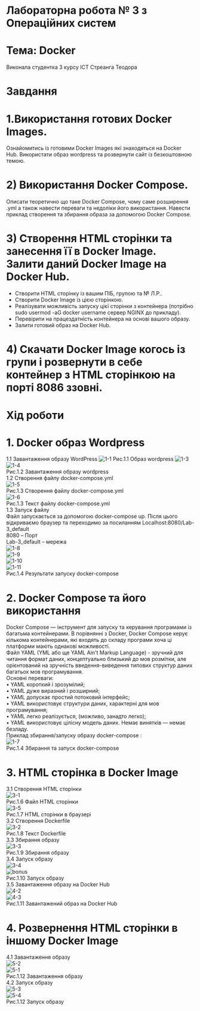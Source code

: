 # Лабораторна робота № 3 з Операційних систем
# Тема: Docker
Виконала студентка 3 курсу ІСТ
Стреанга Теодора
# Завдання    
# 1.Використання готових Docker Images.
Ознайомитись із готовими Docker Images які знаходяться на Docker Hub. Використати образ wordpress та розвернути сайт із безкоштовною темою. 
# 2) Використання Docker Compose. 
Описати теоретично що таке Docker Compose, чому саме розширення .yml а також навести переваги та недоліки його використання. Навести приклад створення та збирання образа за допомогою Docker Compose. 
# 3) Створення HTML сторінки та занесення її в Docker Image. Залити даний Docker Image на Docker Hub.
- Створити HTML сторінку із вашим ПІБ, групою та № Л.Р..
- Створити Docker Image із цією сторінкою.
- Реалізувати можливість запуску цієї сторінки з контейнера (потрібно sudo usermod -aG docker username сервер NGINX до прикладу). 
- Перевірити на працездатність контейнера на основі вашого образу. 
- Залити готовий образ на Docker Hub. 
# 4) Скачати Docker Image когось із групи і розвернути в себе контейнер з HTML сторінкою на порті 8086 ззовні. 
# Хід роботи 
# 1. Docker образ Wordpress 
1.1 Завантаження образу WordPress 
![1-1](https://user-images.githubusercontent.com/95693614/199526987-618a4eb5-1bc2-4e8f-ba63-322c9941f574.png) 
Рис.1.1 Образ wordpress 
![1-3](https://user-images.githubusercontent.com/95693614/199528271-deb7a793-c822-48f7-b5ed-0194e3286c06.png) 
![1-4](https://user-images.githubusercontent.com/95693614/199527213-09182fa0-1020-4ac2-8e53-8acfa02caa1c.png)    
Рис.1.2 Завантаження образу wordpress    
1.2 Створення файлу docker-compose.yml    
![1-5](https://user-images.githubusercontent.com/95693614/199527383-5a49545e-81a3-4ea5-9477-d7ade7102159.png)    
Рис.1.3 Створення файлу docker-compose.yml    
![1-6](https://user-images.githubusercontent.com/95693614/199527432-9fb036d0-2a53-42db-ae54-fc7b4c53e1ea.png)    
Рис.1.3 Текст файлу docker-compose.yml    
1.3 Запуск файлу    
Файл запускається за допомогою docker-compose up. Після цього відкриваємо браузер та переходимо за посиланням Localhost:8080/Lab-3_default    
8080 – Порт    
Lab-3_default – мережа     
![1-8](https://user-images.githubusercontent.com/95693614/199527881-966c6501-3840-4234-b979-c98eeeaf3000.png)    
![1-9](https://user-images.githubusercontent.com/95693614/199528106-f19a77e0-8e12-4463-ac52-8f7a4972d316.png)    
![1-10](https://user-images.githubusercontent.com/95693614/199528142-af907fed-8353-43bd-ac36-a2c2be108744.png)    
![1-11](https://user-images.githubusercontent.com/95693614/199528153-3d2ba203-b324-452f-ac72-c0708bc3405e.png)    
Рис.1.4 Результати запуску docker-compose 
# 2. Docker Compose та його використання
Docker Compose — інструмент для запуску та керування програмами із багатьма контейнерами. В порівнянні з Docker, Docker Compose керує кількома контейнерами, які входять до складу програми хоча ці платформи мають однакові можливості.    
Файл YAML (YML або ще YAML Ain't Markup Language) - зручний для читання формат даних, концептуально близький до мов розмітки, але орієнтований на зручність введення-виведення типових структур даних багатьох мов програмування.    
Основні переваги:    
•	YAML короткий і зрозумілий;    
•	YAML дуже виразний і розширний;    
•	YAML допускає простий потоковий інтерфейс;    
•	YAML використовує структури даних, характерні для мов програмування;    
•	YAML легко реалізується, (можливо, занадто легко);    
•	YAML використовує цілісну модель даних. Немає винятків — немає безладу.    
Приклад збирання/запуску образу docker-compose :    
![1-7](https://user-images.githubusercontent.com/95693614/199528668-00b814b0-c2a9-4e7a-9222-796374d7eb12.png)    
Рис.1.4 Збирання та запуск docker-compose 
# 3. HTML сторінка в Docker Image    
3.1 Створення HTML сторінки    
![3-1](https://user-images.githubusercontent.com/95693614/199528830-98188360-1b3b-4ed7-bcb6-8431ca9cecb9.png)    
Рис.1.6 Файл HTML сторінки    
![3-5](https://user-images.githubusercontent.com/95693614/199529034-5be91f61-3ef0-4f78-abe7-7aa15cdc8f03.png)    
Рис.1.7 HTML сторінки в браузері    
3.2 Створення Dockerfile    
![3-2](https://user-images.githubusercontent.com/95693614/199529148-03622948-4426-42f3-8107-4fab93449217.png)    
Рис.1.8 Текст Dockerfile    
3.3 Збирання образу    
![3-3](https://user-images.githubusercontent.com/95693614/199529313-90ed49d8-c153-41db-9cf3-fc71b2462056.png)    
Рис.1.9 Збирання образу    
3.4 Запуск образу    
![3-4](https://user-images.githubusercontent.com/95693614/199529410-ce18ac48-7a47-44c7-a8b2-f7ed55a86ec2.png)    
![bonus](https://user-images.githubusercontent.com/95693614/199529448-de9b27ad-f918-4ff2-9093-0edc8ec45443.png)    
Рис.1.10 Запуск образу    
3.5 Завантаження образу на Docker Hub    
![4-2](https://user-images.githubusercontent.com/95693614/199529709-227c45e1-2928-4cfa-8674-3df808db0b3b.png)    
![4-3](https://user-images.githubusercontent.com/95693614/199529723-e73fd330-78d2-4d27-b5d5-a05f0cee5b78.png)    
Рис.1.11 Завантажений образ на Docker Hub 
# 4. Розвернення HTML сторінки в іншому Docker Image     
4.1 Завантаження образу     
![5-2](https://user-images.githubusercontent.com/95693614/199530103-0017378b-b244-45a9-87d6-674ef1374faa.png)     
![5-1](https://user-images.githubusercontent.com/95693614/199530121-428c1c89-c58b-48b2-865c-e133e2ee1fc6.png)     
Рис.1.12 Завантаження образу     
4.2 Запуск образу     
![5-3](https://user-images.githubusercontent.com/95693614/199530290-4e5d8a4c-e937-4fa2-b6c4-b142931a55a9.png)     
![5-4](https://user-images.githubusercontent.com/95693614/199530299-0ce5c811-33de-4a51-bfd4-16148c293aa0.png)     
Рис.1.12 Запуск образу

